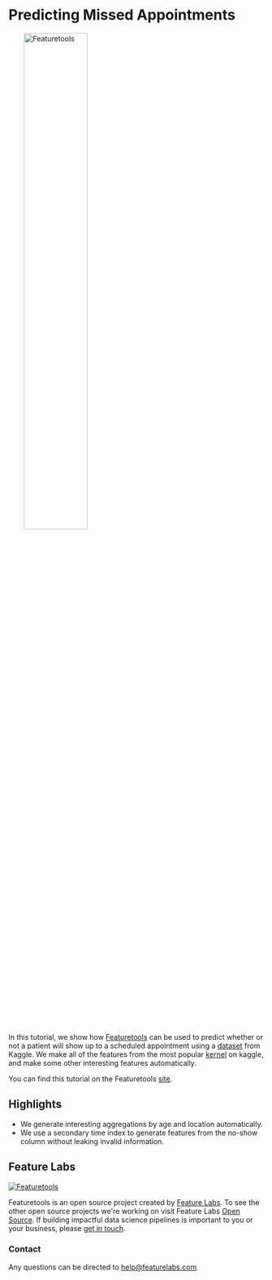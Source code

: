 # Predicting Missed Appointments

<a style="margin:30px" href="https://www.featuretools.com">
    <img width=50% src="https://www.featuretools.com/wp-content/uploads/2017/12/FeatureLabs-Logo-Tangerine-800.png" alt="Featuretools" />
</a>

In this tutorial, we show how [Featuretools](https://www.featuretools.com) can be used to predict whether or not a patient will show up to a scheduled appointment using a [dataset](https://www.kaggle.com/joniarroba/noshowappointments) from Kaggle. We make all of the features from the most popular [kernel](https://www.kaggle.com/somrikbanerjee/predicting-show-up-no-show) on kaggle, and make some other interesting features automatically.

You can find this tutorial on the Featuretools [site](https://www.featuretools.com/project/predict-appointment-no-show).

## Highlights

* We generate interesting aggregations by age and location automatically.
* We use a secondary time index to generate features from the no-show column without leaking invalid information.

## Feature Labs
<a href="https://www.featurelabs.com/">
    <img src="http://www.featurelabs.com/wp-content/uploads/2017/12/logo.png" alt="Featuretools" />
</a>

Featuretools is an open source project created by [Feature Labs](https://www.featurelabs.com/). To see the other open source projects we're working on visit Feature Labs [Open Source](https://www.featurelabs.com/open). If building impactful data science pipelines is important to you or your business, please [get in touch](https://www.featurelabs.com/contact).

### Contact

Any questions can be directed to help@featurelabs.com

